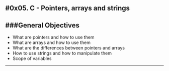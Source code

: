 #0x05. C - Pointers, arrays and strings
--
###General Objectives
--
* What are pointers and how to use them
* What are arrays and how to use them
* What are the differences between pointers and arrays
* How to use strings and how to manipulate them
* Scope of variables
---

